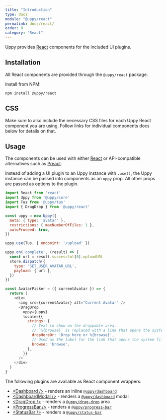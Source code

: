 ```yaml
---
title: "Introduction"
type: docs
module: "@uppy/react"
permalink: docs/react/
order: 0
category: "React"
---
```


Uppy provides [React][] components for the included UI plugins.

## Installation

All React components are provided through the `@uppy/react` package.

Install from NPM:

```shell
npm install @uppy/react
```

## CSS

Make sure to also include the necessary CSS files for each Uppy React component you are using. Follow links for individual components docs below for details on that.

## Usage

The components can be used with either [React][] or API-compatible alternatives such as [Preact][].

Instead of adding a UI plugin to an Uppy instance with `.use()`, the Uppy instance can be passed into components as an `uppy` prop.
All other props are passed as options to the plugin.

```js
import React from 'react'
import Uppy from '@uppy/core'
import Tus from '@uppy/tus'
import { DragDrop } from '@uppy/react'

const uppy = new Uppy({
  meta: { type: 'avatar' },
  restrictions: { maxNumberOfFiles: 1 },
  autoProceed: true,
})

uppy.use(Tus, { endpoint: '/upload' })

uppy.on('complete', (result) => {
  const url = result.successful[0].uploadURL
  store.dispatch({
    type: 'SET_USER_AVATAR_URL',
    payload: { url },
  })
})

const AvatarPicker = ({ currentAvatar }) => {
  return (
    <div>
      <img src={currentAvatar} alt="Current Avatar" />
      <DragDrop
        uppy={uppy}
        locale={{
          strings: {
            // Text to show on the droppable area.
            // `%{browse}` is replaced with a link that opens the system file selection dialog.
            dropHereOr: 'Drop here or %{browse}',
            // Used as the label for the link that opens the system file selection dialog.
            browse: 'browse',
          },
        }}
      />
    </div>
  )
}
```

The following plugins are available as React component wrappers:

 - [&lt;Dashboard />][] - renders an inline [`@uppy/dashboard`][]
 - [&lt;DashboardModal />][] - renders a [`@uppy/dashboard`][] modal
 - [&lt;DragDrop />][] - renders a [`@uppy/drag-drop`][] area
 - [&lt;ProgressBar />][] - renders a [`@uppy/progress-bar`][]
 - [&lt;StatusBar />][] - renders a [`@uppy/status-bar`][]

[React]: https://facebook.github.io/react
[Preact]: https://preactjs.com/
[&lt;Dashboard />]: /docs/react/dashboard
[&lt;DragDrop />]: /docs/react/dragdrop
[&lt;ProgressBar />]: /docs/react/progress-bar
[&lt;StatusBar />]: /docs/react/status-bar
[&lt;DashboardModal />]: /docs/react/dashboard-modal
[`@uppy/dashboard`]: /docs/dashboard
[`@uppy/drag-drop`]: /docs/drag-drop
[`@uppy/progress-bar`]: /docs/progress-bar
[`@uppy/status-bar`]: /docs/status-bar
